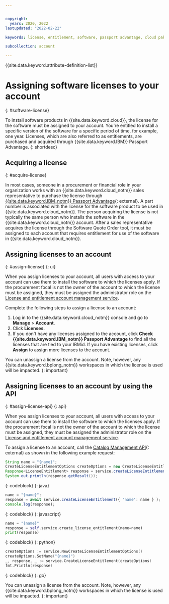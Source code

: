 ```yaml
---


copyright:
  years: 2020, 2022
lastupdated: "2022-02-22"

keywords: license, entitlement, software, passport advantage, cloud pak, binding a license, PPA, part number

subcollection: account

---
```


{{site.data.keyword.attribute-definition-list}}

# Assigning software licenses to your account
{: #software-license}

To install software products in {{site.data.keyword.cloud}}, the license for the software must be assigned to your account. You're entitled to install a specific version of the software for a specific period of time, for example, one year. Licenses, which are also referred to as entitlements, are purchased and acquired through {{site.data.keyword.IBM}} Passport Advantage. 
{: shortdesc}

## Acquiring a license 
{: #acquire-license}

In most cases, someone in a procurement or financial role in your organization works with an {{site.data.keyword.cloud_notm}} sales representative to purchase the license through [{{site.data.keyword.IBM_notm}} Passport Advantage](https://www.ibm.com/software/passportadvantage/index.html){: external}. A part number is associated with the license for the software product to be used in {{site.data.keyword.cloud_notm}}. The person acquiring the license is not typically the same person who installs the software in the {{site.data.keyword.cloud_notm}} account. After a sales representative acquires the license through the Software Quote Order tool, it must be assigned to each account that requires entitlement for use of the software in {{site.data.keyword.cloud_notm}}. 

## Assigning licenses to an account
{: #assign-license}
{: ui}

When you assign licenses to your account, all users with access to your account can use them to install the software to which the licenses apply. If the procurement focal is not the owner of the account to which the license must be assigned, they must be assigned the administrator role on the [License and entitlement account management service](/docs/account?topic=account-account-services#license-entitlement-management). 

Complete the following steps to assign a license to an account:
1. Log in to the {{site.data.keyword.cloud_notm}} console and go to **Manage** > **Account**.
1. Click **Licenses**. 
1. If you don't have any licenses assigned to the account, click **Check {{site.data.keyword.IBM_notm}} Passport Advantage** to find all the licenses that are tied to your IBMid. If you have existing licenses, click **Assign** to assign more licenses to the account.

You can unassign a license from the account. Note, however, any {{site.data.keyword.bplong_notm}} workspaces in which the license is used will be impacted. 
{: important}

## Assigning licenses to an account by using the API
{: #assign-license-api}
{: api}

When you assign licenses to your account, all users with access to your account can use them to install the software to which the licenses apply. If the procurement focal is not the owner of the account to which the license must be assigned, they must be assigned the administrator role on the [License and entitlement account management service](/docs/account?topic=account-account-services#license-entitlement-management). 

To assign a license to an account, call the [Catalog Management API](https://cloud.ibm.com/apidocs/resource-catalog/private-catalog?code=java#create-license-entitlement){: external} as shown in the following example request:

```java
String name = "{name}";
CreateLicenseEntitlementOptions createOptions = new CreateLicenseEntitlementOptions.Builder().name(name).build();
Response<LicenseEntitlement> response = service.createLicenseEntitlement(createOptions).execute();
System.out.println(response.getResult());
```
{: codeblock}
{: java}

```javascript
name = "{name}";
response = await service.createLicenseEntitlement({ 'name': name } );
console.log(response);
```
{: codeblock}
{: javascript}

```python
name = "{name}"
response = self.service.create_license_entitlement(name=name)
print(response)
```
{: codeblock}
{: python}

```go
createOptions := service.NewCreateLicenseEntitlementOptions()
createOptions.SetName("{name}")
_, response, _ := service.CreateLicenseEntitlement(createOptions)
fmt.Println(response)
```
{: codeblock}
{: go}

You can unassign a license from the account. Note, however, any {{site.data.keyword.bplong_notm}} workspaces in which the license is used will be impacted. 
{: important}
